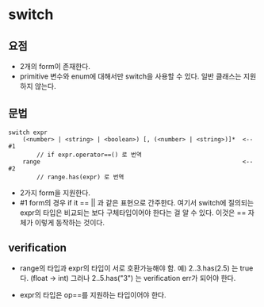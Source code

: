 # switch

## 요점
* 2개의 form이 존재한다.
* primitive 변수와 enum에 대해서만 switch을 사용할 수 있다. 일반 클래스는 지원 하지 않는다.

## 문법
```world
switch expr
    (<number> | <string> | <boolean>) [, (<number> | <string>)]*  <-- #1
        // if expr.operator==() 로 번역
    range                                                         <-- #2
        // range.has(expr) 로 번역
```

* 2가지 form을 지원한다.
* #1 form의 경우 if it == <something> || 과 같은 표현으로 간주한다.
  여기서 switch에 질의되는 expr의 타입은 비교되는 <something> 보다 구체타입이어야 한다는 걸 알 수 있다.
  이것은 == 자체가 이렇게 동작하는 것이다.

## verification
- range의 타입과 expr의 타입이 서로 호환가능해야 함.
    예) 2..3.has(2.5) 는 true다. (float -> int)
    그러나 2..5.has("3") 는 verification err가 되어야 한다.

- expr의 타입은 op==를 지원하는 타입이어야 한다.
